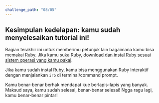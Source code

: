 ```yaml
---
challenge_path: "08/05"
---
```


## Kesimpulan kedelapan: kamu sudah menyelesaikan tutorial ini!

Bagian terakhir ini untuk memberimu petunjuk lain bagaimana kamu bisa memakai Ruby. Jika kamu suka Ruby, [download dan instal Ruby sesuai sistem operasi yang kamu pakai](http://nyan.catcyb.org/mengenal-ruby/coba-coba-sendiri.html).

Jika kamu sudah instal Ruby, kamu bisa menggunakan Ruby Interaktif dengan menjalankan `irb` di terminal/command prompt.

Kamu benar-benar berhak mendapat kue berlapis-lapis yang banyak. Maksud saya, kamu sudah selesai, benar-benar selesai! Ngga ragu lagi, kamu benar-benar pintar!